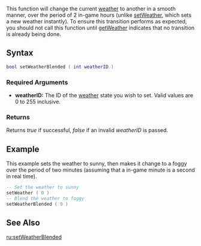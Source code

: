 This function will change the current [weather](/weather.md "wikilink") to another in a smooth manner, over the period of 2 in-game hours (unlike [setWeather](/setWeather.md "wikilink"), which sets a new weather instantly). To ensure this transition performs as expected, you should not call this function until [getWeather](/getWeather.md "wikilink") indicates that no transition is already being done.

Syntax
------

``` lua
bool setWeatherBlended ( int weatherID )
```

### Required Arguments

-   **weatherID:** The ID of the [weather](/weather.md "wikilink") state you wish to set. Valid values are 0 to 255 inclusive.

### Returns

Returns *true* if successful, *false* if an invalid *weatherID* is passed.

Example
-------

This example sets the weather to sunny, then makes it change to a foggy over the period of two minutes (assuming that a in-game minute is a second in real time).

``` lua
-- Set the weather to sunny
setWeather ( 0 )
-- Blend the weather to foggy
setWeatherBlended ( 9 )
```

See Also
--------

[ru:setWeatherBlended](/ru:setWeatherBlended.md "wikilink")
